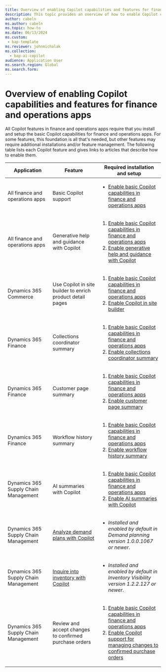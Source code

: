 ```yaml
---
title: Overview of enabling Copilot capabilities and features for finance and operations apps
description: This topic provides an overview of how to enable Copilot capabilities and features for finance and operations apps.
author: cabeln
ms.author: cabeln
ms.topic: how-to
ms.date: 06/13/2024
ms.custom:
 - bap-template
ms.reviewer: johnmichalak
ms.collection:
  - bap-ai-copilot
audience: Application User
ms.search.region: Global
ms.search.form:
---
```


# Overview of enabling Copilot capabilities and features for finance and operations apps

All Copilot features in finance and operations apps require that you install and setup the basic Copilot capabilities for finance and operations apps. For some features, this foundation is all that's needed, but other features may require additional installations and/or feature management. The following table lists each Copilot feature and gives links to articles that describe how to enable them.

| Application | Feature | Required installation and setup |
|---|---|---|
| All finance and operations apps | Basic Copilot support | <ul><li>[Enable basic Copilot capabilities in finance and operations apps](enable-copilot.md)</li></ul> |
| All finance and operations apps | Generative help and guidance with Copilot | <ol><li>[Enable basic Copilot capabilities in finance and operations apps](enable-copilot.md)</li><li>[Enable generative help and guidance with Copilot](enable-copilot-generative-help.md)</li></ol> |
| Dynamics 365 Commerce | Use Copilot in site builder to enrich product detail pages | <ol><li>[Enable basic Copilot capabilities in finance and operations apps](enable-copilot.md)</li><li>[Enable Copilot in site builder](../../../commerce/copilot-site-builder.md)</li></ol> |
| Dynamics 365 Finance | Collections coordinator summary | <ol><li>[Enable basic Copilot capabilities in finance and operations apps](enable-copilot.md)</li><li>[Enable collections coordinator summary](../../../finance/accounts-receivable/CollectionsCoordinatorSummary.md)</li></ol> |
| Dynamics 365 Finance | Customer page summary | <ol><li>[Enable basic Copilot capabilities in finance and operations apps](enable-copilot.md)</li><li>[Enable customer page summary](../../../finance/accounts-receivable/CustomerPageSummary.md)</li></ol> |
| Dynamics 365 Finance | Workflow history summary | <ol><li>[Enable basic Copilot capabilities in finance and operations apps](enable-copilot.md)</li><li>[Enable workflow history summary](../organization-administration/workflow-history-summary.md)</li></ol> |
| Dynamics 365 Supply Chain Management | AI summaries with Copilot | <ol><li>[Enable basic Copilot capabilities in finance and operations apps](enable-copilot.md)</li><li>[Enable AI summaries with Copilot](../../../supply-chain/get-started/copilot-summaries-overview.md)</li></ol> |
| Dynamics 365 Supply Chain Management | [Analyze demand plans with Copilot](../../../supply-chain/demand-planning/demand-planning-copilot.md) | <ul><li>*Installed and enabled by default in Demand planning version 1.0.0.1067 or newer*.</li></ul> |
| Dynamics 365 Supply Chain Management | [Inquire into inventory with Copilot](../../../supply-chain/inventory/inventory-visibility-copilot-api.md) | <ul><li>*Installed and enabled by default in Inventory Visibility version 1.2.2.127 or newer*.</li></ul> |
| Dynamics 365 Supply Chain Management | Review and accept changes to confirmed purchase orders | <ol><li>[Enable basic Copilot capabilities in finance and operations apps](enable-copilot.md)</li><li>[Enable Copilot support for managing changes to confirmed purchase orders](purchase-order-changes-after-confirmation-enable.md)</li></ol> |

